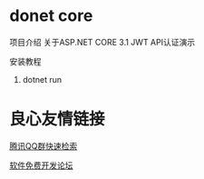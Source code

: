 # donet core

项目介绍
关于ASP.NET CORE 3.1 JWT API认证演示


安装教程

1.  dotnet run



 # 良心友情链接

[腾讯QQ群快速检索](http://u.720life.cn/s/8cf73f7c)

[软件免费开发论坛](http://u.720life.cn/s/bbb01dc0)